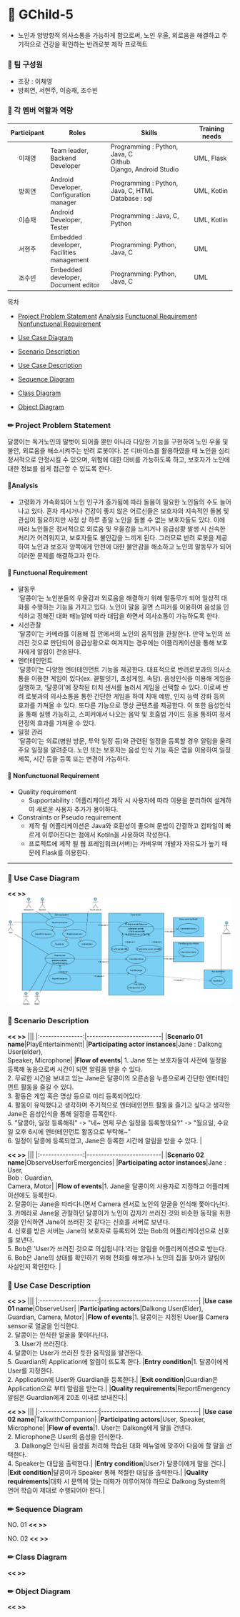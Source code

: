 # 🧚 GChild-5
+ 노인과 양방향적 의사소통을 가능하게 함으로써, 노인 우울, 외로움을 해결하고 주기적으로 건강을 확인하는 반려로봇 제작 프로젝트

### 🧸 팀 구성원
- 조장 : 이채영
- 방희연, 서현주, 이승재, 조수빈

### 🧸 각 멤버 역할과 역량

|Participant|Roles|Skills|Training needs|
|:---:|-----------|---|---|
|이채영|Team leader, <br/>Backend Developer|Programming : Python, Java, C <br/>Github <br/>Django, Android Studio|UML, Flask|
|방희연|Android Developer, <br/>Configuration manager|Programming : Python, Java, C, HTML <br/>Database : sql|UML, Kotlin|
|이승재|Android Developer, <br/>Tester|Programming : Java, C, Python|UML, Kotlin|
|서현주|Embedded developer, <br/>Facilities management|Programming: Python, Java, C|UML|
|조수빈|Embedded developer, <br/>Document editor|Programming: Python, Java, C|UML|

목차
- [Project Problem Statement](#Project-Problem-Statement)
    [Analysis](#Analysis)
    [Functuonal Requirement](#Functuonal-Requirement)
    [Nonfunctuonal Requirement](#Nonfunctuonal-Requirement)
  
- [Use Case Diagram](#Use-Case-Diagram)
- [Scenario Description](#Scenario-Description)
- [Use Case Description](#Use-Case-Description)

- [Sequence Diagram](#Sequence-Diagram)
- [Class Diagram](#Class-diagram)
- [Object Diagram](#Object-diagram)
    
### ✏ Project Problem Statement
달콩이는 독거노인의 말벗이 되어줄 뿐만 아니라 다양한 기능을 구현하여 노인 우울 및 불안, 외로움을 해소시켜주는 반려 로봇이다. 본 디바이스를 활용하였을 때 노인을 심리 정서적으로 안정시킬 수 있으며, 위험에 대한 대비를 가능하도록 하고, 보호자가 노인에 대한 정보를 쉽게 접근할 수 있도록 한다.

#### 📌Analysis
+ 고령화가 가속화되어 노인 인구가 증가됨에 따라 돌봄이 필요한 노인들의 수도 늘어나고 있다. 혼자 계시거나 건강이 좋지 않은 어르신들은 보호자의 지속적인 돌봄 및 관심이 필요하지만 사정 상 하루 종일 노인을 돌볼 수 없는 보호자들도 있다. 이에 따라 노인들은 정서적으로 외로움 및 우울감을 느끼거나 응급상황 발생 시 신속한 처리가 어려워지고, 보호자들도 불안감을 느끼게 된다. 그러므로 반려 로봇을 제공하여 노인과 보호자 양쪽에게 안전에 대한 불안감을 해소하고 노인의 말동무가 되어 이러한 문제를 해결하고자 한다.

#### 📌 Functuonal Requirement
+ 말동무
</br>‘달콩이’는 노인분들의 우울감과 외로움을 해결하기 위해 말동무가 되어 일상적 대화를 수행하는 기능을 가지고 있다. 노인이 말을 걸면 스피커를 이용하여 음성을 인식하고 정해진 대화 매뉴얼에 따라 대답을 하면서 의사소통이 가능하도록 한다.
+ 시선관찰
</br>‘달콩이’는 카메라를 이용해 집 안에서의 노인의 움직임을 관찰한다. 만약 노인의 쓰러진 것으로 판단되어 응급상황으로 여겨지는 경우에는 어플리케이션을 통해 보호자에게 알림이 전송된다. 
+ 엔터테인먼트
</br>‘달콩이’는 다양한 엔터테인먼트 기능을 제공한다. 대표적으로 반려로봇과의 의사소통을 이용한 게임이 있다(ex. 끝말잇기, 초성게임, 속담). 음성인식을 이용해 게임을 실행하고, ‘달콩이’에 장착된 터치 센서를 눌러서 게임을 선택할 수 있다. 이로써 반려 로봇과의 의사소통을 통한 간단한 게임을 하여 치매 예방, 인지 능력 강화 등의 효과를 가져올 수 있다. 또다른 기능으로 명상 콘텐츠를 제공한다. 이 또한 음성인식을 통해 실행 가능하고, 스피커에서 나오는 음악 및 호흡법 가이드 등을 통하여 정서 안정의 효과를 가져올 수 있다.
+ 일정 관리
</br>‘달콩이’는 의료(병원 방문, 투약 일정 등)와 관련된 일정을 등록할 경우 알림을 울려 주요 일정을 알려준다. 노인 또는 보호자는 음성 인식 기능 혹은 앱을 이용하여 일정 제목, 시간 등을 등록 또는 변경이 가능하다.

#### 📌 Nonfunctuonal Requirement
+ Quality requirement
  + Supportability : 어플리케이션 제작 시 사용자에 따라 이용을 분리하여 설계하여 새로운 사용자 추가가 용이하다.
+ Constraints or Pseudo requirement
  + 제작 될 어플리케이션은 Java와 호환성이 좋으며 문법이 간결하고 컴파일이 빠르게 이루어진다는 점에서 Kotiln을 사용하여 작성한다.
  + 프로젝트에 제작 될 웹 프레임워크(서버)는 가벼우며 개발자 자유도가 높기 때문에 Flask를 이용한다.
   
 ***
 
### 🌻 Use Case Diagram
**<< >>**
![ex_screenshot](/img/UseCasediagram.PNG)

### 🌻 Scenario Description

**<< >>**
|||
|:---------------:|--------------------------|
|__Scenario 01 name__|PlayEntertainmentt|
|__Participating actor instances__|Jane : Dalkong User(elder), <br/>Speaker, Microphone|
|__Flow of events__| 1. Jane 또는 보호자들이 사전에 일정을 등록해 놓음으로써 시간이 되면 알림을 받을 수 있다.<br/>2. 무료한 시간을 보내고 있는 Jane은 달콩이의 오른손을 누름으로써 간단한 엔터테인먼트 활동을 즐길 수 있다.<br/>3. 활동은 게임 혹은 명상 등으로 미리 등록되어있다.<br/>4. 활동이 유익했다고 생각하며 주기적으로 엔터테인먼트 활동을 즐기고 싶다고 생각한 Jane은 음성인식을 통해 일정을 등록한다.<br/>5. "달콩아, 일정 등록해줘" -> "네~ 언제 무슨 일정을 등록할까요?" -> "월요일, 수요일 오후 6시에 엔터테인먼트 활동으로 부탁해~"<br/> 6. 일정이 달콩에 등록되었고, Jane은 등록한 시간에 알림을 받을 수 있다. |

**<< >>**
|||
|:---------------:|--------------------------|
|__Scenario 02 name__|ObserveUserforEmergencies|
|__Participating actor instances__|Jane : User, <br/>Bob : Guardian, <br/>Camera, Motor|
|__Flow of events__|1. Jane을 달콩이의 사용자로 지정하고 어플리케이션에도 등록한다.<br/>2. 달콩이는 Jane을 따라다니면서 Camera 센서로 노인의 얼굴을 인식해 쫓아다닌다.<br/>3. 카메라로 Jane을 관찰하던 달콩이가 노인이 갑자기 쓰러진 것와 비슷한 동작을 취한 것을 인식하면 Jane이 쓰러진 것 같다는 신호를 서버로 보낸다.<br/>4. 신호를 받은 서버는 Jane의 보호자로 등록되어 있는 Bob의 어플리케이션으로 신호를 보낸다.<br/>5. Bob은 'User가 쓰러진 것으로 의심됩니다.'라는 알림을 어플리케이션으로 받는다.<br/>6. Bob은 Jane의 상태를 확인하기 위해 전화를 해보거나 노인의 집을 찾아가 알림이 사실인지 확인한다. |

### 🌻 Use Case Description

**<< >>**
|||
|:--------------------:|----------------------------------|
|__Use case 01 name__|ObserveUser|
|__Participating actors__|Dalkong User(Elder), Guardian, Camera, Motor|
|__Flow of events__|1. 달콩이는 지정된 User를 Camera sensor로 얼굴을 인식한다.<br/>2. 달콩이는 인식한 얼굴을 쫓아다닌다.<br/>&nbsp;&nbsp;&nbsp;&nbsp;3. User가 쓰러진다.<br/>4. 달콩이는 User가 쓰러진 듯한 움직임을 발견한다.<br/>5. Guardian의 Application에 알림이 뜨도록 한다.
|__Entry condition__|1. 달콩이에게 User를 지정한다.<br/>2. Application에 User와 Guardian을 등록한다.|
|__Exit condition__|Guardian은 Application으로 부터 알림을 받는다.|
|__Quality requirements__|ReportEmergency 알림은 Guardian에게 20초 이내로 보내진다.|

**<< >>**
|||
|:--------------------:|----------------------------------|
|__Use case 02 name__|TalkwithCompanion|
|__Participating actors__|User, Speaker, Microphone|
|__Flow of events__|1. User는 Dalkong에게 말을 건넨다.<br/>2. Microphone은 User의 음성을 인식한다.<br/>&nbsp;&nbsp;&nbsp;&nbsp;3. Dalkong은 인식된 음성을 처리해 학습된 대화 메뉴얼에 맞추어 다음에 할 말을 선택한다.<br/>4. Speaker는  대답을 출력한다.|
|__Entry condition__|User가 달콩이에게 말을 건다.|
|__Exit condition__|달콩이가 Speaker 통해 적절한 대답을 출력한다.|
|__Quality requirements__|대화 시 문맥에 맞는 대화가 이루어져야 하므로 Dalkong System의 언어 학습이 제대로 수행되어야 한다.|

### ✏ Sequence Diagram
NO. 01 **<< >>**

NO. 02 **<< >>**

### ✏ Class Diagram
**<< >>** 

### ✏ Object Diagram
**<< >>** 

